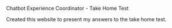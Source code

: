 Chatbot Experience Coordinator - Take Home Test

Created this website to present my answers to the take home test.